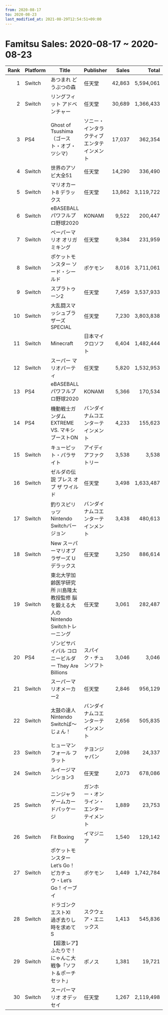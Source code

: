```yaml
---
from: 2020-08-17
to: 2020-08-23
last_modified_at: 2021-08-29T12:54:51+09:00
---
```

# Famitsu Sales: 2020-08-17 ~ 2020-08-23
| Rank | Platform | Title | Publisher | Sales | Total | Rate | New |
| -: | -- | -- | -- | -: | -: | -: | -- |
| 1 | Switch | あつまれ どうぶつの森 | 任天堂 | 42,863 | 5,594,061 | 20% |  |
| 2 | Switch | リングフィット アドベンチャー | 任天堂 | 30,689 | 1,366,433 | 20% |  |
| 3 | PS4 | Ghost of Tsushima（ゴースト・オブ・ツシマ） | ソニー・インタラクティブエンタテインメント | 17,037 | 362,354 | 20% |  |
| 4 | Switch | 世界のアソビ大全51 | 任天堂 | 14,290 | 336,490 | 20% |  |
| 5 | Switch | マリオカート8 デラックス | 任天堂 | 13,862 | 3,119,722 | 20% |  |
| 6 | Switch | eBASEBALLパワフルプロ野球2020 | KONAMI | 9,522 | 200,447 | 20% |  |
| 7 | Switch | ペーパーマリオ オリガミキング | 任天堂 | 9,384 | 231,959 | 20% |  |
| 8 | Switch | ポケットモンスター ソード・シールド | ポケモン | 8,016 | 3,711,061 | 20% |  |
| 9 | Switch | スプラトゥーン2 | 任天堂 | 7,459 | 3,537,933 | 20% |  |
| 10 | Switch | 大乱闘スマッシュブラザーズ SPECIAL | 任天堂 | 7,230 | 3,803,838 | 20% |  |
| 11 | Switch | Minecraft | 日本マイクロソフト | 6,404 | 1,482,444 | 20% |  |
| 12 | Switch | スーパー マリオパーティ | 任天堂 | 5,820 | 1,532,953 | 20% |  |
| 13 | PS4 | eBASEBALLパワフルプロ野球2020 | KONAMI | 5,366 | 170,534 | 20% |  |
| 14 | PS4 | 機動戦士ガンダム EXTREME VS. マキシブーストON | バンダイナムコエンターテインメント | 4,233 | 155,623 | 20% |  |
| 15 | Switch | キューピット・パラサイト | アイディアファクトリー | 3,538 | 3,538 | 40% | **New** |
| 16 | Switch | ゼルダの伝説 ブレス オブ ザ ワイルド | 任天堂 | 3,498 | 1,633,487 | 20% |  |
| 17 | Switch | 釣りスピリッツ Nintendo Switchバージョン | バンダイナムコエンターテインメント | 3,438 | 480,613 | 20% |  |
| 18 | Switch | New スーパーマリオブラザーズ U デラックス | 任天堂 | 3,250 | 886,614 | 20% |  |
| 19 | Switch | 東北大学加齢医学研究所 川島隆太教授監修 脳を鍛える大人のNintendo Switchトレーニング | 任天堂 | 3,061 | 282,487 | 20% |  |
| 20 | PS4 | ゾンビサバイバル コロニービルダー They Are Billions | スパイク・チュンソフト | 3,046 | 3,046 | 80% | **New** |
| 21 | Switch | スーパーマリオメーカー2 | 任天堂 | 2,846 | 956,129 | 20% |  |
| 22 | Switch | 太鼓の達人 Nintendo Switchば〜じょん！ | バンダイナムコエンターテインメント | 2,656 | 505,835 | 20% |  |
| 23 | Switch | ヒューマン フォール フラット | テヨンジャパン | 2,098 | 24,337 | 20% |  |
| 24 | Switch | ルイージマンション3 | 任天堂 | 2,073 | 678,086 | 20% |  |
| 25 | Switch | ニンジャラ ゲームカードパッケージ | ガンホー・オンライン・エンターテイメント | 1,889 | 23,753 | 60% |  |
| 26 | Switch | Fit Boxing | イマジニア | 1,540 | 129,142 | 20% |  |
| 27 | Switch | ポケットモンスター Let’s Go！ ピカチュウ・Let’s Go！イーブイ | ポケモン | 1,449 | 1,742,784 | 20% |  |
| 28 | Switch | ドラゴンクエストXI　過ぎ去りし時を求めて S | スクウェア・エニックス | 1,413 | 545,836 | 20% |  |
| 29 | Switch | 【超激レア】ふたりで！にゃんこ大戦争「ソフト＆ポーチセット」 | ポノス | 1,381 | 19,721 | 40% |  |
| 30 | Switch | スーパーマリオ オデッセイ | 任天堂 | 1,267 | 2,119,498 | 20% |  |
